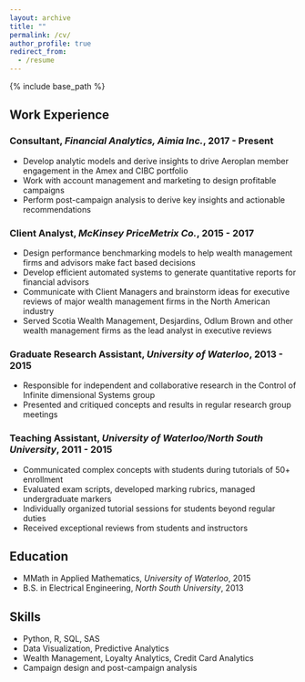```yaml
---
layout: archive
title: ""
permalink: /cv/
author_profile: true
redirect_from:
  - /resume
---
```


{% include base_path %}

## Work Experience
### Consultant, *Financial Analytics, Aimia Inc.*, 2017 - Present
  * Develop analytic models and derive insights to drive Aeroplan member engagement in the Amex and CIBC portfolio
  * Work with account management and marketing to design profitable campaigns
  * Perform post-campaign analysis to derive key insights and actionable recommendations
  
### Client Analyst, *McKinsey PriceMetrix Co.*, 2015 - 2017
  * Design performance benchmarking models to help wealth management firms and advisors make fact based decisions
  * Develop efficient automated systems to generate quantitative reports for financial advisors
  * Communicate with Client Managers and brainstorm ideas for executive reviews of major wealth management firms in the North
  American industry
  * Served Scotia Wealth Management, Desjardins, Odlum Brown and other wealth management firms as the lead analyst in executive reviews
  
### Graduate Research Assistant, *University of Waterloo*, 2013 - 2015
  * Responsible for independent and collaborative research in the Control of Infinite dimensional Systems group
  * Presented and critiqued concepts and results in regular research group meetings
  
### Teaching Assistant, *University of Waterloo/North South University*, 2011 - 2015
  * Communicated complex concepts with students during tutorials of 50+ enrollment
  * Evaluated exam scripts, developed marking rubrics, managed undergraduate markers
  * Individually organized tutorial sessions for students beyond regular duties
  * Received exceptional reviews from students and instructors

## Education
* MMath in Applied Mathematics, *University of Waterloo*, 2015
* B.S. in Electrical Engineering, *North South University*, 2013

## Skills
* Python, R, SQL, SAS
* Data Visualization, Predictive Analytics
* Wealth Management, Loyalty Analytics, Credit Card Analytics
* Campaign design and post-campaign analysis

